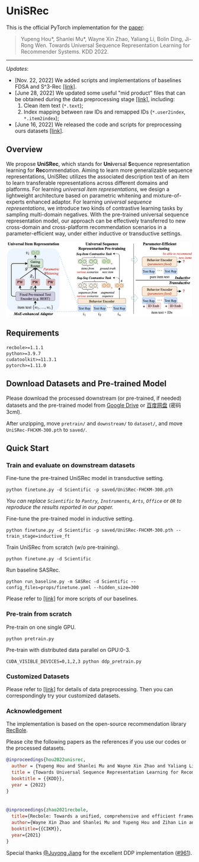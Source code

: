 # UniSRec

This is the official PyTorch implementation for the [paper](https://arxiv.org/abs/2206.05941):
> Yupeng Hou*, Shanlei Mu*, Wayne Xin Zhao, Yaliang Li, Bolin Ding, Ji-Rong Wen. Towards Universal Sequence Representation Learning for Recommender Systems. KDD 2022.

---

*Updates*:

* [Nov. 22, 2022] We added scripts and implementations of baselines FDSA and S^3-Rec [[link]](https://github.com/RUCAIBox/UniSRec/issues/4#issuecomment-1316045022).
* [June 28, 2022] We updated some useful "mid product" files that can be obtained during the data preprocessing stage [[link]](dataset#useful-files), including:
  1. Clean item text (`*.text`);
  2. Index mapping between raw IDs and remapped IDs (`*.user2index`, `*.item2index`);
* [June 16, 2022] We released the code and scripts for  preprocessing ours datasets [[link]](dataset#dataset-preprocessing).

## Overview

We propose **UniSRec**, which stands for **Uni**versal **S**equence representation learning for **Rec**ommendation. Aiming to learn more generalizable sequence representations, UniSRec utilizes the associated description text of an item to learn transferable representations across different domains and platforms. For learning *universal item representations*, we design a lightweight architecture based on parametric whitening and mixture-of-experts enhanced adaptor. For learning *universal sequence representations*, we introduce two kinds of contrastive learning tasks by sampling multi-domain negatives. With the pre-trained universal sequence representation model, our approach can be effectively transferred to new cross-domain and cross-platform recommendation scenarios in a parameter-efficient way, under either inductive or transductive settings.

![](asset/model.png)

## Requirements

```
recbole>=1.1.1
python>=3.9.7
cudatoolkit>=11.3.1
pytorch>=1.11.0
```

## Download Datasets and Pre-trained Model

Please download the processed downstream (or pre-trained, if needed) datasets and the pre-trained model from [Google Drive](https://drive.google.com/drive/folders/1Uik0fMk4oquV_bS9lXTZuExAYbIDkEMW?usp=sharing) or [百度网盘](https://pan.baidu.com/s/1zdP3tEw9X6Ys5YNO5TyNEQ) (密码 3cml).

After unzipping, move `pretrain/` and `downstream/` to `dataset/`, and move `UniSRec-FHCKM-300.pth` to `saved/`.

## Quick Start

### Train and evaluate on downstream datasets

Fine-tune the pre-trained UniSRec model in transductive setting.

```
python finetune.py -d Scientific -p saved/UniSRec-FHCKM-300.pth
```

*You can replace `Scientific` to `Pantry`, `Instruments`, `Arts`, `Office` or `OR` to reproduce the results reported in our paper.*

Fine-tune the pre-trained model in inductive setting.

```
python finetune.py -d Scientific -p saved/UniSRec-FHCKM-300.pth --train_stage=inductive_ft
```

Train UniSRec from scratch (w/o pre-training).

```
python finetune.py -d Scientific
```

Run baseline SASRec.

```
python run_baseline.py -m SASRec -d Scientific --config_files=props/finetune.yaml --hidden_size=300
```

Please refer to [[link]](https://github.com/RUCAIBox/UniSRec/issues/4#issuecomment-1316045022) for more scripts of our baselines.

### Pre-train from scratch

Pre-train on one single GPU.

```
python pretrain.py
```

Pre-train with distributed data parallel on GPU:0-3.

```
CUDA_VISIBLE_DEVICES=0,1,2,3 python ddp_pretrain.py
```

### Customized Datasets

Please refer to [[link]](dataset#dataset-preprocessing) for details of data preprocessing. Then you can correspondingly try your customized datasets.

### Acknowledgement

The implementation is based on the open-source recommendation library [RecBole](https://github.com/RUCAIBox/RecBole).

Please cite the following papers as the references if you use our codes or the processed datasets.

```bibtex
@inproceedings{hou2022unisrec,
  author = {Yupeng Hou and Shanlei Mu and Wayne Xin Zhao and Yaliang Li and Bolin Ding and Ji-Rong Wen},
  title = {Towards Universal Sequence Representation Learning for Recommender Systems},
  booktitle = {{KDD}},
  year = {2022}
}


@inproceedings{zhao2021recbole,
  title={Recbole: Towards a unified, comprehensive and efficient framework for recommendation algorithms},
  author={Wayne Xin Zhao and Shanlei Mu and Yupeng Hou and Zihan Lin and Kaiyuan Li and Yushuo Chen and Yujie Lu and Hui Wang and Changxin Tian and Xingyu Pan and Yingqian Min and Zhichao Feng and Xinyan Fan and Xu Chen and Pengfei Wang and Wendi Ji and Yaliang Li and Xiaoling Wang and Ji-Rong Wen},
  booktitle={{CIKM}},
  year={2021}
}
```

Special thanks [@Juyong Jiang](https://github.com/juyongjiang) for the excellent DDP implementation ([#961](https://github.com/RUCAIBox/RecBole/pull/961)).
